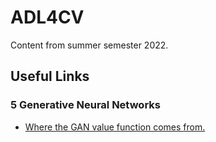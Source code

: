 # ADL4CV

Content from summer semester 2022.

## Useful Links

### 5 Generative Neural Networks

- [Where the GAN value function comes from.](https://www.youtube.com/watch?v=Gib_kiXgnvA)
